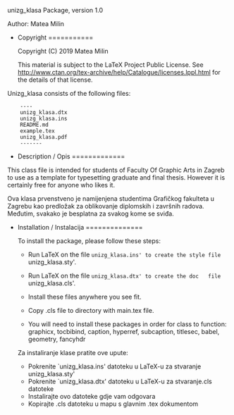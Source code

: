 unizg_klasa Package, version 1.0

Author: Matea Milin


* Copyright
===========

	Copyright (C) 2019 Matea Milin
	
	This material is subject to the LaTeX Project Public License. 
	See http://www.ctan.org/tex-archive/help/Catalogue/licenses.lppl.html 
	for the details of that license.
	
	
Unizg_klasa consists of the following files:

        ----
        unizg_klasa.dtx
        unizg_klasa.ins
        README.md
        example.tex
        unizg_klasa.pdf
        -------




* Description / Opis
=============

This class file is intended for students of Faculty Of Graphic Arts in Zagreb to use as a template for typesetting graduate and final thesis.
However it is certainly free for anyone who likes it.

Ova klasa prvenstveno je namijenjena studentima Grafičkog fakulteta u Zagrebu kao predložak za oblikovanje diplomskih i završnih radova. 
Međutim, svakako je besplatna za svakog kome se sviđa.




* Installation / Instalacija
==============

	To install the package, please follow these steps:
	
	- Run LaTeX on the file `unizg_klasa.ins' to create the style file `unizg_klasa.sty'.
	- Run LaTeX on the file `unizg_klasa.dtx' to create the doc   file `unizg_klasa.cls'.
	- Install these files anywhere you see fit.
	- Copy .cls file to directory with main.tex file.
	
    - You will need to install these packages in order for class to function: graphicx, tocbibind, caption, hyperref, subcaption, titlesec, babel, geometry, fancyhdr
	

    
    Za instaliranje klase pratite ove upute:
    - Pokrenite `unizg_klasa.ins' datoteku u LaTeX-u za stvaranje unizg_klasa.sty'
    - Pokrenite `unizg_klasa.dtx' datoteku u LaTeX-u za stvaranje.cls datoteke
    - Instalirajte ovo datoteke gdje vam odgovara
    - Kopirajte .cls datoteku u mapu s glavnim .tex dokumentom